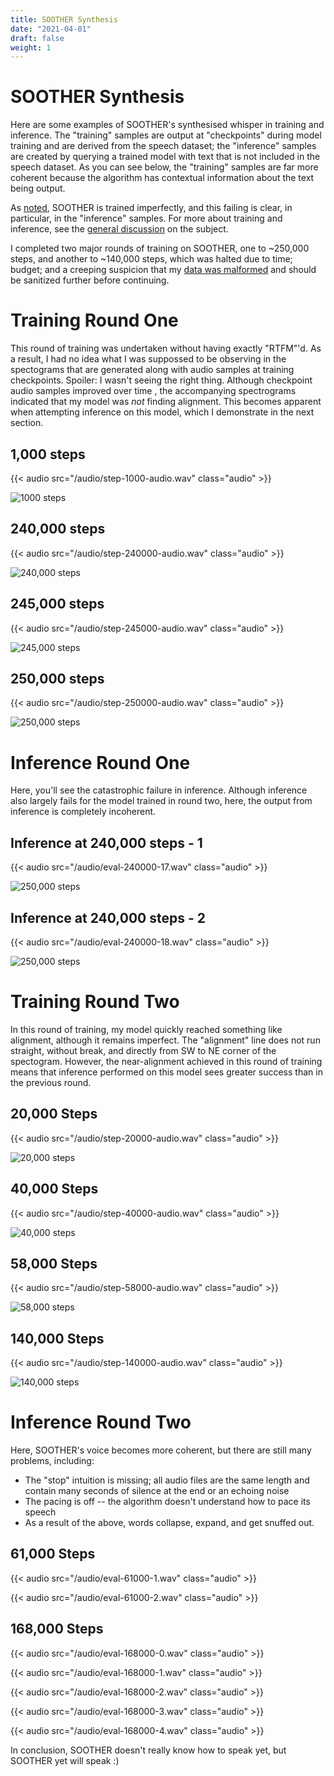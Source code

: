 ```yaml
---
title: SOOTHER Synthesis
date: "2021-04-01"
draft: false
weight: 1
---
```


# SOOTHER Synthesis

Here are some examples of SOOTHER's synthesised whisper in training and inference. The "training" samples are output at "checkpoints" during model training and are derived from the speech dataset; the "inference" samples are created by querying a trained model with text that is not included in the speech dataset. As you can see below, the "training" samples are far more coherent because the algorithm has contextual information about the text being output. 

As [noted](/about), SOOTHER is trained imperfectly, and this failing is clear, in particular, in the "inference" samples. For more about training and inference, see the [general discussion](/docs/002-training-soother) on the subject. 

I completed two major rounds of training on SOOTHER, one to ~250,000 steps, and another to ~140,000 steps, which was halted due to time; budget; and a creeping suspicion that my [data was malformed](/docs/001-technical-management-soother-sound#remaining-issues-with-data-quality) and should be sanitized further before continuing.

# Training Round One

This round of training was undertaken without having exactly "RTFM"'d. As a result, I had no idea what I was suppossed to be observing in the spectograms that are generated along with audio samples at training checkpoints. Spoiler: I wasn't seeing the right thing. Although checkpoint audio samples improved over time , the accompanying spectrograms indicated that my model was *not* finding alignment. This becomes apparent when attempting inference on this model, which I demonstrate in the next section. 

## 1,000 steps
{{< audio src="/audio/step-1000-audio.wav" class="audio" >}}

![1000 steps](/images/step-1000-align.png)

## 240,000 steps
{{< audio src="/audio/step-240000-audio.wav" class="audio" >}}

![240,000 steps](/images/step-240000-align.png)

## 245,000 steps
{{< audio src="/audio/step-245000-audio.wav" class="audio" >}}

![245,000 steps](/images/step-245000-align.png)

## 250,000 steps
{{< audio src="/audio/step-250000-audio.wav" class="audio" >}}

![250,000 steps](/images/step-250000-align.png)

# Inference Round One

Here, you'll see the catastrophic failure in inference. Although inference also largely fails for the model trained in round two, here, the output from inference is completely incoherent. 

## Inference at 240,000 steps - 1
{{< audio src="/audio/eval-240000-17.wav" class="audio" >}}

![250,000 steps](/images/eval-240000-17.png)

## Inference at 240,000 steps - 2
{{< audio src="/audio/eval-240000-18.wav" class="audio" >}}

![250,000 steps](/images/eval-240000-18.png)

# Training Round Two

In this round of training, my model quickly reached something like alignment, although it remains imperfect. The "alignment" line does not run straight, without break, and directly from SW to NE corner of the spectogram. However, the near-alignment achieved in this round of training means that inference performed on this model sees greater success than in the previous round. 

## 20,000 Steps

{{< audio src="/audio/step-20000-audio.wav" class="audio" >}}

![20,000 steps](/images/step-20000-align.png)

## 40,000 Steps

{{< audio src="/audio/step-40000-audio.wav" class="audio" >}}

![40,000 steps](/images/step-40000-align.png)

## 58,000 Steps

{{< audio src="/audio/step-58000-audio.wav" class="audio" >}}

![58,000 steps](/images/step-58000-align.png)

## 140,000 Steps

{{< audio src="/audio/step-140000-audio.wav" class="audio" >}}

![140,000 steps](/images/step-140000-align.png)

# Inference Round Two 

Here, SOOTHER's voice becomes more coherent, but there are still many problems, including: 
- The "stop" intuition is missing; all audio files are the same length and contain many seconds of silence at the end or an echoing noise
- The pacing is off -- the algorithm doesn't understand how to pace its speech
- As a result of the above, words collapse, expand, and get snuffed out.


## 61,000 Steps

{{< audio src="/audio/eval-61000-1.wav" class="audio" >}}

{{< audio src="/audio/eval-61000-2.wav" class="audio" >}}

## 168,000 Steps

{{< audio src="/audio/eval-168000-0.wav" class="audio" >}}

{{< audio src="/audio/eval-168000-1.wav" class="audio" >}}

{{< audio src="/audio/eval-168000-2.wav" class="audio" >}}

{{< audio src="/audio/eval-168000-3.wav" class="audio" >}}

{{< audio src="/audio/eval-168000-4.wav" class="audio" >}}

In conclusion, SOOTHER doesn't really know how to speak yet, but SOOTHER yet will speak :) 
